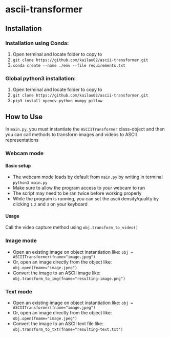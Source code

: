 # ascii-transformer

## Installation

### Installation using Conda:
1. Open terminal and locate folder to copy to
2. `git clone https://github.com/kailau02/ascii-transformer.git`
3. `conda create --name ./env --file requirements.txt`

### Global python3 installation:
1. Open terminal and locate folder to copy to
2. `git clone https://github.com/kailau02/ascii-transformer.git`
3. `pip3 install opencv-python numpy pillow`

## How to Use
In `main.py`, you must instantiate the `ASCIITransformer` class-object and then you can call methods to transform images and videos to ASCII representations

### Webcam mode

#### Basic setup
* The webcam mode loads by default from `main.py` by writing in terminal `python3 main.py`
* Make sure to allow the program access to your webcam to run
* The script may need to be ran twice before working properly
* While the program is running, you can set the ascii density/quality by clicking `1` `2` and `3` on your keyboard

#### Usage
Call the video capture method using `obj.transform_to_video()`

### Image mode
* Open an existing image on object instantiation like: `obj = ASCIITransformer(fname="image.jpeg")`
* Or, open an image directly from the object like: `obj.open(fname="image.jpeg")`
* Convert the image to an ASCII image like: `obj.transform_to_img(fname="resulting-image.png")`

### Text mode
* Open an existing image on object instantiation like: `obj = ASCIITransformer(fname="image.jpeg")`
* Or, open an image directly from the object like: `obj.open(fname="image.jpeg")`
* Convert the image to an ASCII text file like: `obj.transform_to_txt(fname="resulting-text.txt")`

